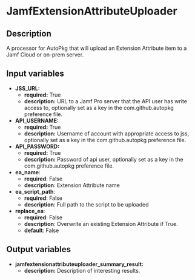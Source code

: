 # JamfExtensionAttributeUploader

## Description

A processor for AutoPkg that will upload an Extension Attribute item to a Jamf Cloud or on-prem server.

## Input variables

- **JSS_URL:**
  - **required:** True
  - **description:** URL to a Jamf Pro server that the API user has write access to, optionally set as a key in the com.github.autopkg preference file.
- **API_USERNAME:**
  - **required:** True
  - **description:** Username of account with appropriate access to jss, optionally set as a key in the com.github.autopkg preference file.
- **API_PASSWORD:**
  - **required:** True
  - **description:** Password of api user, optionally set as a key in the com.github.autopkg preference file.
- **ea_name**:
  - **required**: False
  - **description**: Extension Attribute name
- **ea_script_path**:
  - **required**: False
  - **description**: Full path to the script to be uploaded
- **replace_ea**:
  - **required**: False
  - **description**: Overwrite an existing Extension Attribute if True.
  - **default**: False

## Output variables

- **jamfextensionattributeuploader_summary_result:**
  - **description:** Description of interesting results.
